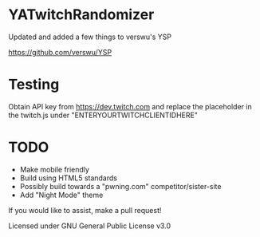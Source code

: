 # YATwitchRandomizer
Updated and added a few things to verswu's YSP

https://github.com/verswu/YSP


# Testing

Obtain API key from https://dev.twitch.com and replace the placeholder in the twitch.js under "ENTERYOURTWITCHCLIENTIDHERE"


# TODO
 - Make mobile friendly
 - Build using HTML5 standards
 - Possibly build towards a "pwning.com" competitor/sister-site
 - Add "Night Mode" theme
 
If you would like to assist, make a pull request!


Licensed under GNU General Public License v3.0
